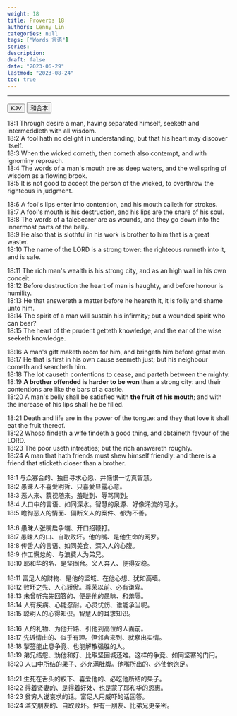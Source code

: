 ```yaml
---
weight: 18
title: Proverbs 18
authors: Lenny Lin
categories: null
tags: ["Words 言语"]
series:
description: 
draft: false
date: "2023-06-29"
lastmod: "2023-08-24"
toc: true
---
```



<!--more-->
---

<!-- Tab links -->
<div class="tab">
  <button class="tablinks active" onclick="tablabel(event, 'english')">KJV</button>
  <button class="tablinks" onclick="tablabel(event, 'chinese')">和合本</button>
</div>

<!-- Tab content -->
<div id="english" class="tabcontent" style="display:block">

18:1 Through desire a man, having separated himself, seeketh and intermeddleth with all wisdom.  
18:2 A fool hath no delight in understanding, but that his heart may discover itself.  
18:3 When the wicked cometh, then cometh also contempt, and with ignominy reproach.  
18:4 The words of a man's mouth are as deep waters, and the wellspring of wisdom as a flowing brook.  
18:5 It is not good to accept the person of the wicked, to overthrow the righteous in judgment.  

18:6 A fool's lips enter into contention, and his mouth calleth for strokes.  
18:7 A fool's mouth is his destruction, and his lips are the snare of his soul.  
18:8 The words of a talebearer are as wounds, and they go down into the innermost parts of the belly.  
18:9 He also that is slothful in his work is brother to him that is a great waster.  
18:10 The name of the LORD is a strong tower: the righteous runneth into it, and is safe.  

18:11 The rich man's wealth is his strong city, and as an high wall in his own conceit.  
18:12 Before destruction the heart of man is haughty, and before honour is humility.  
18:13 He that answereth a matter before he heareth it, it is folly and shame unto him.  
18:14 The spirit of a man will sustain his infirmity; but a wounded spirit who can bear?  
18:15 The heart of the prudent getteth knowledge; and the ear of the wise seeketh knowledge.  

18:16 A man's gift maketh room for him, and bringeth him before great men.  
18:17 He that is first in his own cause seemeth just; but his neighbour cometh and searcheth him.  
18:18 The lot causeth contentions to cease, and parteth between the mighty.  
18:19 <b>A brother offended is harder to be won</b> than a strong city: and their contentions are like the bars of a castle.  
18:20 A man's belly shall be satisfied with <b>the fruit of his mouth</b>; and with the increase of his lips shall he be filled.  

18:21 Death and life are in the power of the tongue: and they that love it shall eat the fruit thereof.  
18:22 Whoso findeth a wife findeth a good thing, and obtaineth favour of the LORD.  
18:23 The poor useth intreaties; but the rich answereth roughly.  
18:24 A man that hath friends must shew himself friendly: and there is a friend that sticketh closer than a brother.  
</div>

<div id="chinese" class="tabcontent">

18:1 与众寡合的、独自寻求心愿、并恼恨一切真智慧。  
18:2 愚昧人不喜爱明哲、只喜爱显露心意。  
18:3 恶人来、藐视随来。羞耻到、辱骂同到。  
18:4 人口中的言语、如同深水。智慧的泉源、好像涌流的河水。  
18:5 瞻徇恶人的情面、偏断义人的案件、都为不善。  

18:6 愚昧人张嘴启争端、开口招鞭打。  
18:7 愚昧人的口、自取败坏。他的嘴、是他生命的网罗。  
18:8 传舌人的言语、如同美食、深入人的心腹。  
18:9 作工懈怠的、与浪费人为弟兄。  
18:10 耶和华的名、是坚固台。义人奔入、便得安稳。  

18:11 富足人的财物、是他的坚城、在他心想、犹如高墙。  
18:12 败坏之先、人心骄傲。尊荣以前、必有谦卑。  
18:13 未曾听完先回答的、便是他的愚昧、和羞辱。  
18:14 人有疾病、心能忍耐。心灵忧伤、谁能承当呢。  
18:15 聪明人的心得知识。智慧人的耳求知识。  

18:16 人的礼物、为他开路、引他到高位的人面前。  
18:17 先诉情由的、似乎有理。但邻舍来到、就察出实情。  
18:18 掣签能止息争竞、也能解散强胜的人。  
18:19 弟兄结怨、劝他和好、比取坚固城还难。这样的争竞、如同坚寨的门闩。  
18:20 人口中所结的果子、必充满肚腹。他嘴所出的、必使他饱足。  

18:21 生死在舌头的权下、喜爱他的、必吃他所结的果子。  
18:22 得着贤妻的、是得着好处、也是蒙了耶和华的恩惠。  
18:23 贫穷人说哀求的话。富足人用威吓的话回答。  
18:24 滥交朋友的、自取败坏。但有一朋友、比弟兄更亲密。  

</div>


